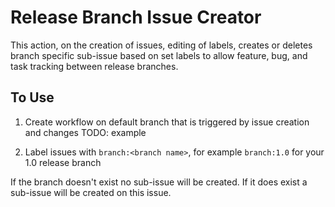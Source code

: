 # Release Branch Issue Creator

This action, on the creation of issues, editing of labels, creates or deletes
branch specific sub-issue based on set labels to allow feature, bug, and task
tracking between release branches.

## To Use

1. Create workflow on default branch that is triggered by issue creation and
   changes TODO: example

2. Label issues with `branch:<branch name>`, for example `branch:1.0` for your
   1.0 release branch

If the branch doesn't exist no sub-issue will be created. If it does exist a
sub-issue will be created on this issue.
